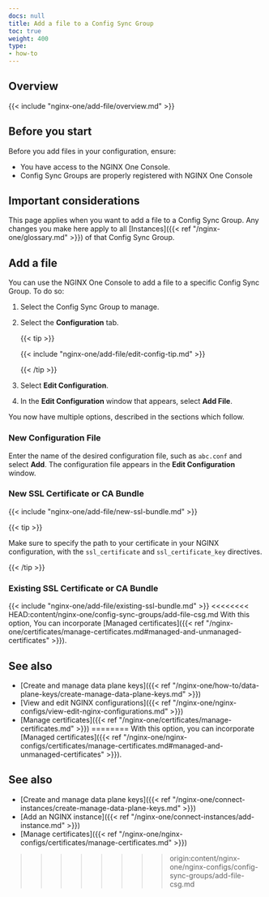 ```yaml
---
docs: null
title: Add a file to a Config Sync Group
toc: true
weight: 400
type:
- how-to
---
```


## Overview

{{< include "nginx-one/add-file/overview.md" >}}

## Before you start

Before you add files in your configuration, ensure:

- You have access to the NGINX One Console.
- Config Sync Groups are properly registered with NGINX One Console

## Important considerations

This page applies when you want to add a file to a Config Sync Group. Any changes you make here apply to all [Instances]({{< ref "/nginx-one/glossary.md" >}}) of that Config Sync Group.

## Add a file

You can use the NGINX One Console to add a file to a specific Config Sync Group. To do so:

1. Select the Config Sync Group to manage.
1. Select the **Configuration** tab.

   {{< tip >}}

   {{< include "nginx-one/add-file/edit-config-tip.md" >}}

   {{< /tip >}}

1. Select **Edit Configuration**.
1. In the **Edit Configuration** window that appears, select **Add File**.

You now have multiple options, described in the sections which follow.

### New Configuration File

Enter the name of the desired configuration file, such as `abc.conf` and select **Add**. The configuration file appears in the **Edit Configuration** window.

### New SSL Certificate or CA Bundle

{{< include "nginx-one/add-file/new-ssl-bundle.md" >}}

  {{< tip >}}

  Make sure to specify the path to your certificate in your NGINX configuration,
  with the `ssl_certificate` and `ssl_certificate_key` directives.

  {{< /tip >}}

### Existing SSL Certificate or CA Bundle

{{< include "nginx-one/add-file/existing-ssl-bundle.md" >}}
<<<<<<<< HEAD:content/nginx-one/config-sync-groups/add-file-csg.md
With this option, You can incorporate [Managed certificates]({{< ref "/nginx-one/certificates/manage-certificates.md#managed-and-unmanaged-certificates" >}}).

## See also

- [Create and manage data plane keys]({{< ref "/nginx-one/how-to/data-plane-keys/create-manage-data-plane-keys.md" >}})
- [View and edit NGINX configurations]({{< ref "/nginx-one/nginx-configs/view-edit-nginx-configurations.md" >}})
- [Manage certificates]({{< ref "/nginx-one/certificates/manage-certificates.md" >}})
========
With this option, you can incorporate [Managed certificates]({{< ref "/nginx-one/nginx-configs/certificates/manage-certificates.md#managed-and-unmanaged-certificates" >}}).

## See also

- [Create and manage data plane keys]({{< ref "/nginx-one/connect-instances/create-manage-data-plane-keys.md" >}})
- [Add an NGINX instance]({{< ref "/nginx-one/connect-instances/add-instance.md" >}})
- [Manage certificates]({{< ref "/nginx-one/nginx-configs/certificates/manage-certificates.md" >}})
>>>>>>>> origin:content/nginx-one/nginx-configs/config-sync-groups/add-file-csg.md
